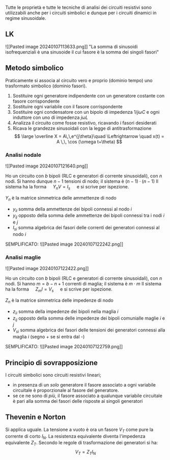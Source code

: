 Tutte le proprietà e tutte le tecniche di analisi dei circuiti resistivi sono utilizzabili anche per i circuiti simbolici e dunque per i circuiti dinamici in regime sinusoidale.

## LK
![[Pasted image 20240107113633.png]]
"La somma di sinusoidi isofrequenziali è una sinusoide il cui fasore è la somma dei singoli fasori"

## Metodo simbolico
Praticamente si associa al circuito vero e proprio (dominio tempo) uno trasformato simbolico (dominio fasori).

1. Sostituire ogni generatore indipendente con un generatore costante con fasore corrispondente
2. Sostituire ogni variabile con il fasore corrispondente
3. Sostituire ogni condensatore con un bipolo di impedenza $1/j\omega C$ e ogni induttore con uno di impedenza $j\omega L$
4. Analizza il circuito come fosse resistivo, ricavando i fasori desiderati
5. Ricava le grandezze sinusoidali con la legge di antitrasformazione
$$ \large \overline X = A\,\,e^{j\theta}\quad \Leftrightarrow \quad x(t) = A \,\, \cos (\omega t+\theta) $$

### Analisi nodale
![[Pasted image 20240107121640.png]]

Ho un circuito con $b$ bipoli (RLC e generatori di corrente sinusoidali), con $n$ nodi.
Si hanno dunque $n-1$ tensioni di nodo; il sistema è $(n-1)\cdot (n-1)$
Il sistema ha la forma $\quad Y_{n}V=I_s\quad$ e si scrive per ispezione.

$Y_n$ è la matrice simmetrica delle ammettenze di nodo
- $y_{ii}$ somma della ammettenze dei bipoli connessi al nodo $i$
- $y_{ij}$ opposto della somma delle ammettenze dei bipoli connessi tra i nodi $i$ e $j$
- $I_{si}$ somma algebrica dei fasori delle correnti dei generatori connessi al nodo $i$ 


SEMPLIFICATO:
![[Pasted image 20240107122242.png]]

### Analisi maglie
![[Pasted image 20240107122422.png]]

Ho un circuito con $b$ bipoli (RLC e generatori di corrente sinusoidali), con $n$ nodi.
Si hanno $m=b-n+1$ correnti di maglia; il sistema è $m\cdot m$
Il sistema ha la forma $\quad Z_{m}I=V_s\quad$ e si scrive per ispezione.

$Z_n$ è la matrice simmetrica delle impedenze di nodo
- $z_{ii}$ somma della impedenze dei bipoli nella maglia $i$
- $z_{ij}$ opposto della somma delle impedenze dei bipoli comunialle maglie $i$ e $j$
- $V_{si}$ somma algebrica dei fasori delle tensioni dei generatori connessi alla maglia $i$ (segno + se si entra dal -)

SEMPLIFICATO:
![[Pasted image 20240107122759.png]]


## Principio di sovrapposizione

I circuiti simbolici sono circuiti resistivi lineari; 
- in presenza di un *solo* generatore il fasore associato a ogni variabile circuitale è proporzionale al fasore del generatore.
- se ce ne sono di *più*, il fasore associato a qualunque variabile circuitale è pari alla somma dei fasori delle risposte ai singoli generatori


## Thevenin e Norton
Si applica uguale.
La tensione a vuoto è ora un fasore $V_T$ come pure la corrente di corto $I_N$.
La resistenza equivalente diventa l'impedenza equivalente $Z_T$.
Secondo le regole di trasformazione dei generatori si ha: $$ V_{T}= Z_{T}I_N$$

